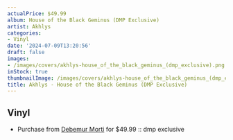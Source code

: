 ```yaml
---
actualPrice: $49.99
album: House of the Black Geminus (DMP Exclusive)
artist: Akhlys
categories:
- Vinyl
date: '2024-07-09T13:20:56'
draft: false
images:
- /images/covers/akhlys-house_of_the_black_geminus_(dmp_exclusive).png
inStock: true
thumbnailImage: /images/covers/akhlys-house_of_the_black_geminus_(dmp_exclusive)-thumb.png
title: Akhlys - House of the Black Geminus (DMP Exclusive)
---
```


## Vinyl
* Purchase from [Debemur Morti](https://debemurmorti.aisamerch.com/item/145867) for $49.99 :: dmp exclusive
